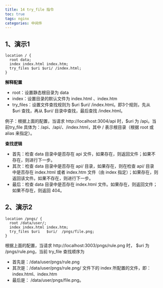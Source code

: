 ```yaml
---
title: 14 try_file 指令
toc: true
tags: nginx
categories: 中间件
---
```


## 1、演示1

```nginx
location / {
  root data;
  index index.html index.htm;
  try_files $uri $uri/ /index.html;
}
```

**解释配置**
- root：设置静态根目录为 data
- index：设置目录的默认文件为 index.html 、index.htm
- try_files：设置文件查找规则为 $uri $uri/ /index.html。即3个规则，先从 $uri 查找，再从 $uri/ 目录中查找，最后查找 /index.html。

例子：根据上面的配置，当请求 http://localhost:3004/api 时，$uri 为 /api。当前try_file 具体为：/api、/api/、/index.html，其中 / 表示根目录（根据 root 或 alias 来指定）。

**查找逻辑**
- 首先：检查 data 目录中是否存在 api 文件，如果存在，则返回文件；如果不存在，则进行下一步。
- 其次：检查 data 目录中是否存在 api/ 目录，如果存在，则在检查 api/ 目录中是否存在 index.html 或者 index.htm 文件（由 index 指定）；如果存在，则返回该文件。如果不存在，则进行下一步。
- 最后：检查 data 目录中是否存在 index.html 文件。如果存在，则返回文件；如果不存在，则返回 404。

## 2、演示2
```nginx
location /pngs/ {
  root /data/user/;
  index index.html index.htm;
  try_files $uri   $uri/  /pngs/file.png; 
}
```

根据上面的配置，当请求 http://localhost:3003/pngs/rule.png 时， $uri 为 /pngs/rule.png，当前 try_file 查找顺序为
- 首先是：/data/user/pngs/rule.png
- 其次是：/data/user/pngs/rule.png/ 文件下的 index 所配置的文件，即： index.html、index.htm
- 最后是： /data/user/pngs/file.png。